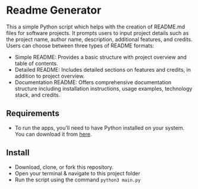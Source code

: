 # Readme Generator

This a simple Python script which helps with the creation of README.md files for software projects. It prompts users to input project details such as the project name, author name, description, additional features, and credits. 
Users can choose between three types of README formats:

- Simple README: Provides a basic structure with project overview and table of contents.
- Detailed README: Includes detailed sections on features and credits, in addition to project overview.
- Documentation README: Offers comprehensive documentation structure including installation instructions, usage examples, technology stack, and credits.


## Requirements

- To run the apps, you'll need to have Python installed on your system. You can download it from [here](https://www.python.org/downloads/).

## Install 
- Download, clone, or fork this repository.
- Open your terminal & navigate to this project folder
- Run the script using the command `python3 main.py`
